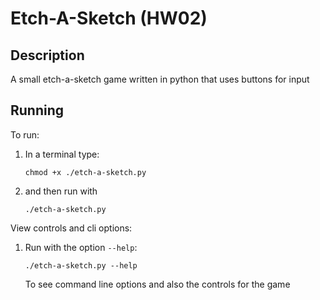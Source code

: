# Etch-A-Sketch (HW02)

## Description

A small etch-a-sketch game written in python that uses buttons for input

## Running

To run:

1) In a terminal type:

   ```
   chmod +x ./etch-a-sketch.py
   ```

2) and then run with

   ```
   ./etch-a-sketch.py
   ```

View controls and cli options:

1) Run with the option `--help`:

   ```
   ./etch-a-sketch.py --help
   ```

   To see command line options and also the controls for the game
